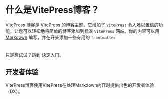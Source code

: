 # 什么是VitePress博客？
VitePress 博客是 [VitePress](https://www.vitepress.dev) 的博客主题。它增加了 `VitePress` 令人难以置信的功能，让您可以轻松地将简单的博客添加到标准 `VitePress` 网站。你的内容可以用 [Markdown](https://en.wikipedia.org/wiki/Markdown) 编写，并在开头添加一些有用的 `frontmatter`

<div class="tip custom-block" style="padding-top: 8px">

只是想试试？跳到  [快速入门](./getting-started)。

</div>

## 开发者体验

VitePress博客使用VitePress在处理Markdown内容时提供出色的开发者体验（DX）。
